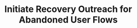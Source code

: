 ---
title: Initiate Recovery Outreach for Abandoned User Flows
excerpt: >-
  This endpint allows merchants to notify Yuno's Recovery Agent when a user
  abandons their purchase flow, such as during product selection or after
  initiating checkout, before completing a payment. The submitted data enables
  Yuno to follow up with the user via call or WhatsApp to encourage completion
  of the transaction.


  ## Security and compliance


  - **Authentication**: API access requires a valid API key provided in the
  request headers.


  - **Data Protection**: All data must be transmitted over HTTPS. Yuno adheres
  to relevant data protection regulations, including **GDPR** and **LGPD**.


  - **Data Usage**: Submitted data will be used solely for the purpose of
  customer engagement and will not be stored beyond the necessary duration.


  > ## 📘 Use Case Example

  > A user named Jane Doe adds a pair of wireless headphones to her cart on a
  merchant's website but abandons the checkout process. The merchant's system
  detects this and sends the relevant payload to Yuno’s Recovery Agent API. Yuno
  then initiates a WhatsApp message to Jane, reminding her of the items left in
  her cart and offering assistance to complete the purchase.
api:
  file: ai-caller.json
  operationId: initiate-recovery-outreach-for-abandoned-user-flows
deprecated: false
hidden: true
metadata:
  title: ''
  description: ''
  robots: index
next:
  description: ''
---